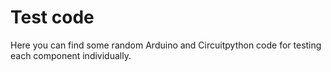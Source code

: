 # Test code

Here you can find some random Arduino and Circuitpython code for testing each component individually.
